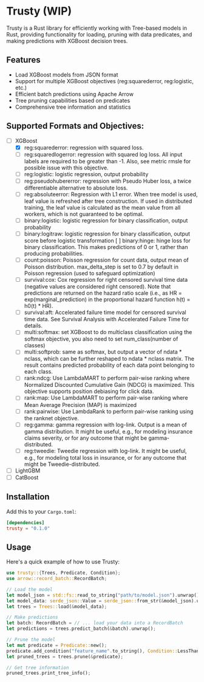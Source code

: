 # Trusty (WIP)

Trusty is a Rust library for efficiently working with Tree-based models in Rust, providing functionality for loading, pruning with data predicates, and making predictions with XGBoost decision trees.


## Features
- Load XGBoost models from JSON format
- Support for multiple XGBoost objectives (reg:squarederror, reg:logistic, etc.)
- Efficient batch predictions using Apache Arrow
- Tree pruning capabilities based on predicates
- Comprehensive tree information and statistics

## Supported Formats and Objectives:
- [ ] XGBoost
    - [x] reg:squarederror: regression with squared loss.
    - [ ] reg:squaredlogerror: regression with squared log loss. All input labels are required to be greater than -1. Also, see metric rmsle for possible issue with this objective.
    - [ ] reg:logistic: logistic regression, output probability
    - [ ] reg:pseudohubererror: regression with Pseudo Huber loss, a twice differentiable alternative to absolute loss.
    - [ ] reg:absoluteerror: Regression with L1 error. When tree model is used, leaf value is refreshed after tree construction. If used in distributed training, the leaf value is calculated as the mean value from all workers, which is not guaranteed to be optimal.
    - [ ] binary:logistic: logistic regression for binary classification, output probability
    - [ ] binary:logitraw: logistic regression for binary classification, output score before logistic transformation [ ] binary:hinge: hinge loss for binary classification. This makes predictions of 0 or 1, rather than producing probabilities.
    - [ ] count:poisson: Poisson regression for count data, output mean of Poisson distribution. max_delta_step is set to 0.7 by default in Poisson regression (used to safeguard optimization)
    - [ ] survival:cox: Cox regression for right censored survival time data (negative values are considered right censored). Note that predictions are returned on the hazard ratio scale (i.e., as HR = exp(marginal_prediction) in the proportional hazard function h(t) = h0(t) * HR).
    - [ ] survival:aft: Accelerated failure time model for censored survival time data. See Survival Analysis with Accelerated Failure Time for details.
    - [ ] multi:softmax: set XGBoost to do multiclass classification using the softmax objective, you also need to set num_class(number of classes)
    - [ ] multi:softprob: same as softmax, but output a vector of ndata * nclass, which can be further reshaped to ndata * nclass matrix. The result contains predicted probability of each data point belonging to each class.
    - [ ] rank:ndcg: Use LambdaMART to perform pair-wise ranking where Normalized Discounted Cumulative Gain (NDCG) is maximized. This objective supports position debiasing for click data.
    - [ ] rank:map: Use LambdaMART to perform pair-wise ranking where Mean Average Precision (MAP) is maximized
    - [ ] rank:pairwise: Use LambdaRank to perform pair-wise ranking using the ranknet objective.
    - [ ] reg:gamma: gamma regression with log-link. Output is a mean of gamma distribution. It might be useful, e.g., for modeling insurance claims severity, or for any outcome that might be gamma-distributed.
    - [ ] reg:tweedie: Tweedie regression with log-link. It might be useful, e.g., for modeling total loss in insurance, or for any outcome that might be Tweedie-distributed.
- [ ] LightGBM
- [ ] CatBoost

## Installation

Add this to your `Cargo.toml`:

```toml
[dependencies]
trusty = "0.1.0"
```

## Usage

Here's a quick example of how to use Trusty:

```rust
use trusty::{Trees, Predicate, Condition};
use arrow::record_batch::RecordBatch;

// Load the model
let model_json = std::fs::read_to_string("path/to/model.json").unwrap();
let model_data: serde_json::Value = serde_json::from_str(&model_json).unwrap();
let trees = Trees::load(&model_data);

// Make predictions
let batch: RecordBatch = // ... load your data into a RecordBatch
let predictions = trees.predict_batch(&batch).unwrap();

// Prune the model
let mut predicate = Predicate::new();
predicate.add_condition("feature_name".to_string(), Condition::LessThan(0.5));
let pruned_trees = trees.prune(&predicate);

// Get tree information
pruned_trees.print_tree_info();
```
